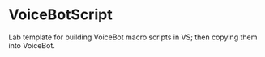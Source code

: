 # VoiceBotScript
Lab template for building VoiceBot macro scripts in VS; then copying them into VoiceBot.
